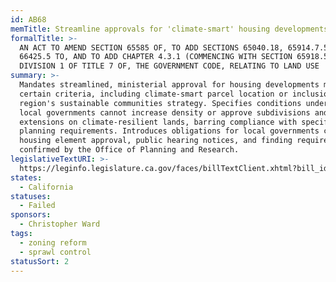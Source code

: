 ```yaml
---
id: AB68
memTitle: Streamline approvals for 'climate-smart' housing developments
formalTitle: >-
  AN ACT TO AMEND SECTION 65585 OF, TO ADD SECTIONS 65040.18, 65914.7.5, AND
  66425.5 TO, AND TO ADD CHAPTER 4.3.1 (COMMENCING WITH SECTION 65918.5) TO
  DIVISION 1 OF TITLE 7 OF, THE GOVERNMENT CODE, RELATING TO LAND USE
summary: >-
  Mandates streamlined, ministerial approval for housing developments meeting
  certain criteria, including climate-smart parcel location or inclusion in a
  region's sustainable communities strategy. Specifies conditions under which
  local governments cannot increase density or approve subdivisions and utility
  extensions on climate-resilient lands, barring compliance with specific
  planning requirements. Introduces obligations for local governments concerning
  housing element approval, public hearing notices, and finding requirements
  confirmed by the Office of Planning and Research.
legislativeTextURI: >-
  https://leginfo.legislature.ca.gov/faces/billTextClient.xhtml?bill_id=202320240AB68
states:
  - California
statuses:
  - Failed
sponsors:
  - Christopher Ward
tags:
  - zoning reform
  - sprawl control
statusSort: 2
---
```

